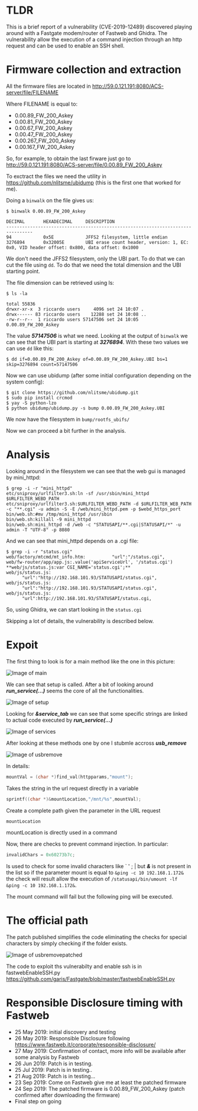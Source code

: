 # TLDR
This is a brief report of a vulnerability (CVE-2019-12489) discovered playing around with a Fastgate modem/router of Fastweb and Ghidra.
The vulnerability allow the execution of a command injection through an http request and can be used to enable an SSH shell.

# Firmware collection and extraction

All the firmware files are located in http://59.0.121.191:8080/ACS-server/file/FILENAME

Where FILENAME is equal to: 
* 0.00.89_FW_200_Askey
* 0.00.81_FW_200_Askey
* 0.00.67_FW_200_Askey
* 0.00.47_FW_200_Askey
* 0.00.267_FW_200_Askey
* 0.00.167_FW_200_Askey

So, for example, to obtain the last firware just go to http://59.0.121.191:8080/ACS-server/file/0.00.89_FW_200_Askey

To exctract the files we need the utility in https://github.com/nlitsme/ubidump (this is the first one that worked for me).

Doing a `binwalk` on the file gives us:

```console
$ binwalk 0.00.89_FW_200_Askey

DECIMAL       HEXADECIMAL     DESCRIPTION
--------------------------------------------------------------------------------
94            0x5E            JFFS2 filesystem, little endian
3276894       0x32005E        UBI erase count header, version: 1, EC: 0x0, VID header offset: 0x800, data offset: 0x1000
```

We don't need the JFFS2 filesystem, only the UBI part. To do that we can cut the file using `dd`.
To do that we need the total dimension and the UBI starting point.

The file dimension can be retrieved using ls:

```console
$ ls -la

total 55836
drwxr-xr-x  3 riccardo users     4096 set 24 10:07 .
drwx------ 83 riccardo users    12288 set 24 10:08 ..
-rw-r--r--  1 riccardo users 57147506 set 24 10:05 0.00.89_FW_200_Askey
```
The value ***57147506*** is what we need.
Looking at the output of `binwalk` we can see that the UBI part is starting at ***3276894***. With these two values we can use `dd` like this:

```console
$ dd if=0.00.89_FW_200_Askey of=0.00.89_FW_200_Askey.UBI bs=1 skip=3276894 count=57147506
```

Now we can use ubidump (after some initial configuration depending on the system config):

```console
$ git clone https://github.com/nlitsme/ubidump.git
$ sudo pip install crcmod
$ yay -S python-lzo
$ python ubidump/ubidump.py -s bump 0.00.89_FW_200_Askey.UBI
```

We now have the filesystem in `bump/rootfs_ubifs/`

Now we can proceed a bit further in the analysis.

# Analysis

Looking around in the filesystem we can see that the web gui is managed by mini_httpd:

```console
$ grep -i -r "mini_httpd"
etc/sniproxy/urlfilter3.sh:ln -sf /usr/sbin/mini_httpd $URLFILTER_WEBD_PATH 
etc/sniproxy/urlfilter3.sh:$URLFILTER_WEBD_PATH -d $URLFILTER_WEB_PATH -c "**.cgi" -u admin -S -E /web/mini_httpd.pem -p $webd_https_port 
bin/web.sh:#mv /tmp/mini_httpd /usr/sbin 
bin/web.sh:killall -9 mini_httpd 
bin/web.sh:mini_httpd -d /web -c "STATUSAPI/**.cgi|STATUSAPI/*" -u admin -T "UTF-8" -p 8080
```

And we can see that mini_httpd depends on a .cgi file:

```console
$ grep -i -r "status.cgi"
web/factory/mtcmd/mt_info.htm:          "url":"/status.cgi", 
web/fw-router/app/app.js:.value('apiServiceUrl', '/status.cgi') 
**web/js/status.js:var CGI_NAME='status.cgi';**
web/js/status.js:       "url":"http://192.168.101.93/STATUSAPI/status.cgi",
web/js/status.js:       "url":"http://192.168.101.93/STATUSAPI/status.cgi",
web/js/status.js:       "url":http://192.168.101.93/STATUSAPI/status.cgi,
```

So, using Ghidra, we can start looking in the `status.cgi`

Skipping a lot of details, the vulnerability is described below.

# Expoit

The first thing to look is for a main method like the one in this picture:

![Image of main](images/main.png)

We can see that setup is called. After a bit of looking around ***run_service(...)*** seems the core of all the functionalities.

![Image of setup](images/setup.png)

Looking for ***&service_tab*** we can see that some specific strings are linked to actual code executed by ***run_service(...)***

![Image of services](images/services.png)

After looking at these methods one by one I stubmle accross ***usb_remove***

![Image of usbremove](images/usbremove.png)

In details:
```c
mountVal = (char *)find_val(httpparams,"mount");
```
Takes the string in the url request directly in a variable
```c
sprintf((char *)&mountLocation,"/mnt/%s",mountVal);
```
Create a complete path given the parameter in the URL request
```c
mountLocation
```
mountLocation is directly used in a command

Now, there are checks to prevent command injection. In particular:
```c
invalidChars = 0x60273b7c;
```
Is used to check for some invalid characters like \` ' ; | but ***\&*** is not present in the list so if the parameter mount is equal to `&ping -c 10 192.168.1.172&` the check will result allow the execution of `/statusapi/bin/umount -lf &ping -c 10 192.168.1.172&`.

The mount command will fail but the following ping will be executed.

# The official path
The patch published simplifies the code eliminating the checks for special characters by simply checking if the folder exists.

![Image of usbremovepatched](images/usbremovepatched.png)

The code to exploit ths vulnerabilty and enable ssh is in fastwebEnableSSH.py https://github.com/garis/Fastgate/blob/master/fastwebEnableSSH.py

# Responsible Disclosure timing with Fastweb

* 25 May 2019: initial discovery and testing
* 26 May 2019: Responsible Disclosure following https://www.fastweb.it/corporate/responsible-disclosure/
* 27 May 2019: Confirmation of contact, more info will be available after some analysis by Fastweb
* 26 Jun 2019: Patch is in testing.
* 25 Jul 2019: Patch is in testing..
* 21 Aug 2019: Patch is in testing...
* 23 Sep 2019: Come on Fastweb give me at least the patched firmware
* 24 Sep 2019: The patched firmware is 0.00.89_FW_200_Askey (patch confirmed after downloading the firmware)
* Final step on going
